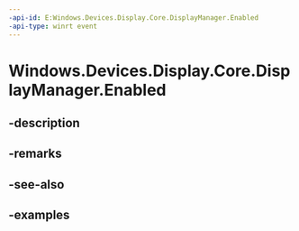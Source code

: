 ```yaml
---
-api-id: E:Windows.Devices.Display.Core.DisplayManager.Enabled
-api-type: winrt event
---
```


<!-- Event syntax.
public event TypedEventHandler Enabled<DisplayManager, DisplayManagerEnabledEventArgs>
-->

# Windows.Devices.Display.Core.DisplayManager.Enabled

## -description

## -remarks

## -see-also

## -examples

